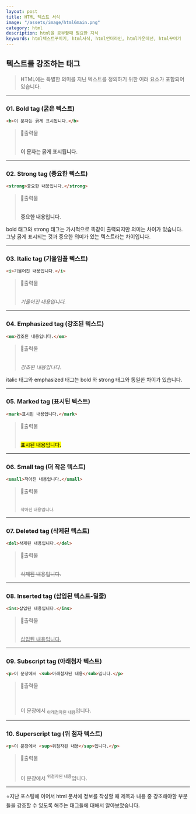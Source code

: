 ```yaml
---
layout: post
title: HTML 텍스트 서식
image: "/assets/image/html6main.png"
category: html
description: html을 공부할때 필요한 지식
keywords: html텍스트꾸미기, html서식, html언더라인, html가운데선, html꾸미기
---
```


<h2 class="posth2"> 텍스트를 강조하는 태그 </h2>

> HTML에는 특별한 의미를 지닌 텍스트를 정의하기 위한 여러 요소가 포함되어 있습니다.

<hr>

<h3 class="post__h3__style">
<span class="post__htag__numbering">01.</span> Bold tag (굵은 텍스트)
</h3>

```html
<b>이 문자는 굵게 표시됩니다.</b>
```

> &#128205;출력물
> <br><br>
>
> <b>이 문자는 굵게 표시됩니다.</b>

<hr>

<h3 class="post__h3__style">
<span class="post__htag__numbering">02.</span> Strong tag (중요한 텍스트)
</h3>

```html
<strong>중요한 내용입니다.</strong>
```

> &#128205;출력물
> <br><br>
>
> <strong>중요한 내용입니다.</strong>

<p class="p__smargin">bold 태그와 strong 태그는 가시적으로 똑같이 출력되지만 의미는 차이가 있습니다.<br>
그냥 굵게 표시되는 것과 중요한 의미가 있는 텍스트라는 차이입니다.</p>
<hr>

<h3 class="post__h3__style">
<span class="post__htag__numbering">03.</span> Italic tag (기울임꼴 텍스트)
</h3>

```html
<i>기울어진 내용입니다.</i>
```

> &#128205;출력물
> <br><br>
>
> <i>기울어진 내용입니다.</i>

<hr>

<h3 class="post__h3__style">
<span class="post__htag__numbering">04.</span> Emphasized tag (강조된 텍스트)
</h3>

```html
<em>강조된 내용입니다.</em>
```

> &#128205;출력물
> <br><br>
>
> <em>강조된 내용입니다.</em>

italic 태그와 emphasized 태그는 bold 와 strong 태그와 동일한 차이가 있습니다.

<hr>

<h3 class="post__h3__style">
<span class="post__htag__numbering">05.</span> Marked tag (표시된 텍스트)
</h3>

```html
<mark>표시된 내용입니다.</mark>
```

> &#128205;출력물
> <br><br>
>
> <mark>표시된 내용입니다.</mark>

<hr>

<h3 class="post__h3__style">
<span class="post__htag__numbering">06.</span> Small tag (더 작은 텍스트)
</h3>

```html
<small>작아진 내용입니다.</small>
```

> &#128205;출력물
> <br><br>
>
> <small>작아진 내용입니다.</small>

<hr>

<h3 class="post__h3__style">
<span class="post__htag__numbering">07.</span> Deleted tag (삭제된 텍스트)
</h3>

```html
<del>삭제된 내용입니다.</del>
```

> &#128205;출력물
> <br><br>
>
> <del>삭제된 내용입니다.</del>

<hr>

<h3 class="post__h3__style">
<span class="post__htag__numbering">08.</span> Inserted tag (삽입된 텍스트-밑줄)
</h3>

```html
<ins>삽입된 내용입니다.</ins>
```

> &#128205;출력물
> <br><br>
>
> <ins>삽입된 내용입니다.</ins>

<hr>

<h3 class="post__h3__style">
<span class="post__htag__numbering">09.</span> Subscript tag (아래첨자 텍스트)
</h3>

```html
<p>이 문장에서 <sub>아래첨자된 내용</sub>입니다.</p>
```

> &#128205;출력물  
> <br /><br />
>
> <p>이 문장에서 <sub>아래첨자된 내용</sub>입니다.</p>

<hr />

<h3 class="post__h3__style">
  <span class="post__htag__numbering">10.</span> Superscript tag (위 첨자
  텍스트)
</h3>

```html
<p>이 문장에서 <sup>위첨자된 내용</sup>입니다.</p>
```

> &#128205;출력물
> <br><br>
>
> <p>이 문장에서 <sup>위첨자된 내용</sup>입니다.</p>

<hr>

⭐️지난 포스팅에 이어서 html 문서에 정보를 작성할 때 제목과 내용 중 강조해야할 부분들을 강조할 수 있도록 해주는 태그들에 대해서 알아보았습니다.

<!-- <h3 class="post__h3__style">
<span class="post__htag__numbering">Tip.</span> 몇가지 정리 사항.
</h3>

- 항상 소문자를 사용하는 것이 좋다.
- 속성값 따옴표가 필수는 아니지만 인용하는 것이 좋다.
- 큰따옴표와 작은따옴표 둘 다 사용가능하나 둘 다 사용해야하는경우 교차 사용한다. -->

<!-- <p class="pafterhr">
</p> -->
